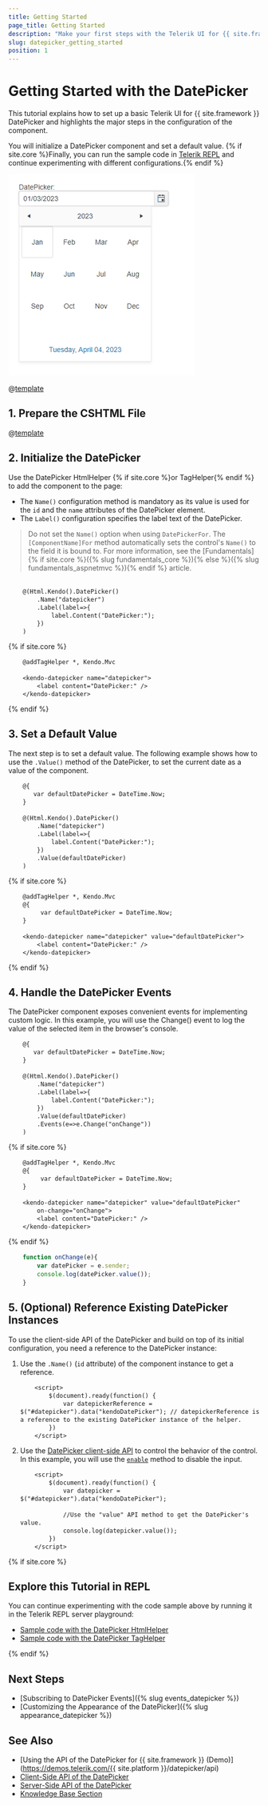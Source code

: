 ```yaml
---
title: Getting Started
page_title: Getting Started
description: "Make your first steps with the Telerik UI for {{ site.framework }} DatePicker component by following a complete step-by-step tutorial."
slug: datepicker_getting_started
position: 1
---
```


# Getting Started with the DatePicker

This tutorial explains how to set up a basic Telerik UI for {{ site.framework }} DatePicker and highlights the major steps in the configuration of the component.

You will initialize a DatePicker component and set a default value. {% if site.core %}Finally, you can run the sample code in [Telerik REPL](https://netcorerepl.telerik.com/) and continue experimenting with different configurations.{% endif %}

 ![Sample Telerik UI for {{ site.framework }} DatePicker](./images/datepicker-getting-started.png)

@[template](/_contentTemplates/core/getting-started-prerequisites.md#repl-component-gs-prerequisites)

## 1. Prepare the CSHTML File

@[template](/_contentTemplates/core/getting-started-directives.md#gs-adding-directives)

## 2. Initialize the DatePicker

Use the DatePicker HtmlHelper {% if site.core %}or TagHelper{% endif %} to add the component to the page:

* The `Name()` configuration method is mandatory as its value is used for the `id` and the `name` attributes of the DatePicker element.
* The `Label()` configuration specifies the label text of the DatePicker. 

>Do not set the `Name()` option when using `DatePickerFor`. The `[ComponentName]For` method automatically sets the control's `Name()` to the field it is bound to. For more information, see the [Fundamentals]{% if site.core %}({% slug fundamentals_core %}){% else %}({% slug fundamentals_aspnetmvc %}){% endif %} article.

```HtmlHelper

	@(Html.Kendo().DatePicker()
		.Name("datepicker")
        .Label(label=>{
            label.Content("DatePicker:");
        })
	)
```
{% if site.core %}
```TagHelper
    @addTagHelper *, Kendo.Mvc

    <kendo-datepicker name="datepicker">
        <label content="DatePicker:" />
    </kendo-datepicker>
```
{% endif %}

## 3. Set a Default Value

The next step is to set a default value. The following example shows how to use the `.Value()` method of the DatePicker, to set the current date as a value of the component.

```HtmlHelper
    @{
       var defaultDatePicker = DateTime.Now;
    }

	@(Html.Kendo().DatePicker()
		.Name("datepicker")
        .Label(label=>{
            label.Content("DatePicker:");
        })
        .Value(defaultDatePicker)
	)
```
{% if site.core %}
```TagHelper
    @addTagHelper *, Kendo.Mvc
    @{
         var defaultDatePicker = DateTime.Now;
    }

    <kendo-datepicker name="datepicker" value="defaultDatePicker">
        <label content="DatePicker:" />
    </kendo-datepicker>
```
{% endif %}

## 4. Handle the DatePicker Events

The DatePicker component exposes convenient events for implementing custom logic. In this example, you will use the Change() event to log the value of the selected item in the browser's console.

```HtmlHelper
    @{
       var defaultDatePicker = DateTime.Now;
    }

	@(Html.Kendo().DatePicker()
		.Name("datepicker")
        .Label(label=>{
            label.Content("DatePicker:");
        })
        .Value(defaultDatePicker)
        .Events(e=>e.Change("onChange"))
	)
```
{% if site.core %}
```TagHelper
    @addTagHelper *, Kendo.Mvc
    @{
         var defaultDatePicker = DateTime.Now;
    }

    <kendo-datepicker name="datepicker" value="defaultDatePicker"
        on-change="onChange">
        <label content="DatePicker:" />
    </kendo-datepicker>
```
{% endif %}
```JavaScript
    function onChange(e){
        var datePicker = e.sender;
        console.log(datePicker.value());
    }
```

## 5. (Optional) Reference Existing DatePicker Instances

To use the client-side API of the DatePicker and build on top of its initial configuration, you need a reference to the DatePicker instance:

1. Use the `.Name()` (`id` attribute) of the component instance to get a reference.

    ```script
        <script>
            $(document).ready(function() {
                var datepickerReference = $("#datepicker").data("kendoDatePicker"); // datepickerReference is a reference to the existing DatePicker instance of the helper.
            })
        </script>
    ```

1. Use the [DatePicker client-side API](https://docs.telerik.com/kendo-ui/api/javascript/ui/combobox#methods) to control the behavior of the control. In this example, you will use the [`enable`](https://docs.telerik.com/kendo-ui/api/javascript/ui/datepicker/methods/enable) method to disable the input.

    ```script
        <script>
            $(document).ready(function() {
                var datepicker = $("#datepicker").data("kendoDatePicker");

                //Use the "value" API method to get the DatePicker's value.
                console.log(datepicker.value());
            })
        </script>
    ```

{% if site.core %}
## Explore this Tutorial in REPL

You can continue experimenting with the code sample above by running it in the Telerik REPL server playground:

* [Sample code with the DatePicker HtmlHelper](https://netcorerepl.telerik.com/mnkIkoFq12RGkA0Q04)
* [Sample code with the DatePicker TagHelper](https://netcorerepl.telerik.com/mxaoaIFg05rWFlvo05)

{% endif %}

## Next Steps

* [Subscribing to DatePicker Events]({% slug events_datepicker %})
* [Customizing the Appearance of the DatePicker]({% slug appearance_datepicker %})

## See Also

* [Using the API of the DatePicker for {{ site.framework }} (Demo)](https://demos.telerik.com/{{ site.platform }}/datepicker/api)
* [Client-Side API of the DatePicker](https://docs.telerik.com/kendo-ui/api/javascript/ui/datepicker)
* [Server-Side API of the DatePicker](/api/datepicker)
* [Knowledge Base Section](/knowledge-base)

